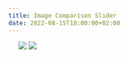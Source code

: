 ```yaml
---
title: Image Comparison Slider
date: 2022-08-15T18:00:00+02:00
---
```


<img-comparison-slider style="margin: 20px">
  <img slot="first" src="{% imageUrl "before.jpg" %}" />
  <img slot="second" src="{% imageUrl "after.jpg" %}" />
</img-comparison-slider>
